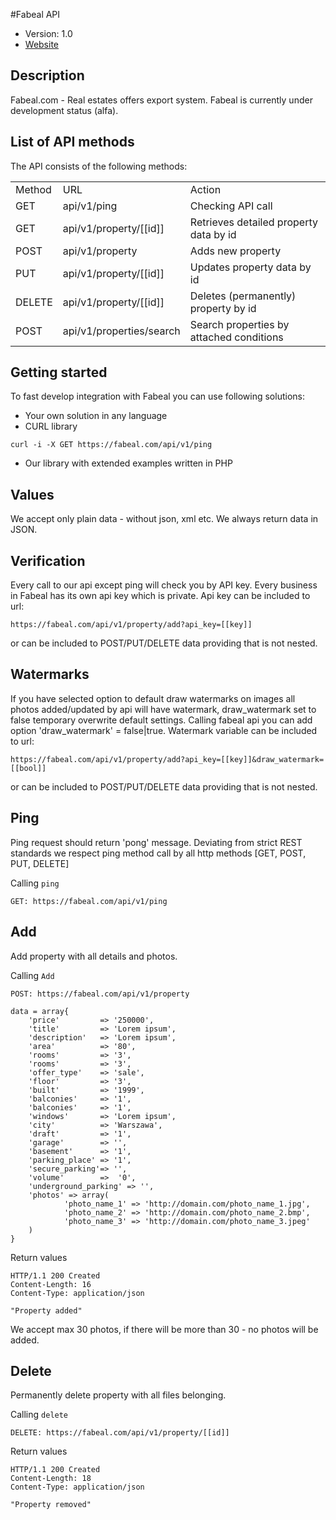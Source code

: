 #Fabeal API

* Version: 1.0
* [Website](https://fabeal.com/)

## Description

Fabeal.com - Real estates offers export system.
Fabeal is currently under development status (alfa).


List of API methods
----------------
The API consists of the following methods:

<table>
	<tr>
		<td>Method</td>
		<td>URL</td>
		<td>Action</td>
	</tr>
	<tr>
		<td>GET</td>
		<td>api/v1/ping</td>
		<td>Checking API call</td>
	</tr>
	<tr>
		<td>GET</td>
		<td>api/v1/property/[[id]]</td>
		<td>Retrieves detailed property data by id</td>
	</tr>
	<tr>
		<td>POST</td>
		<td>api/v1/property</td>
		<td>Adds new property</td>
	</tr>
	<tr>
		<td>PUT</td>
		<td>api/v1/property/[[id]]</td>
		<td>Updates property data by id</td>
	</tr>
	<tr>
		<td>DELETE</td>
		<td>api/v1/property/[[id]]</td>
		<td>Deletes (permanently) property by id</td>
	</tr>
	<tr>
		<td>POST</td>
		<td>api/v1/properties/search</td>
		<td>Search properties by attached conditions</td>
	</tr>
</table>



Getting started
------------------------
To fast develop integration with Fabeal you can use following solutions:

* Your own solution in any language
* CURL library
```
curl -i -X GET https://fabeal.com/api/v1/ping
```
* Our library with extended examples written in PHP

Values
------------------------
We accept only plain data - without json, xml etc.
We always return data in JSON.

Verification
------------------------
Every call to our api except ping will check you by API key. Every business in Fabeal has its own api key which is private.
Api key can be included to url:
```
https://fabeal.com/api/v1/property/add?api_key=[[key]]
```
or can be included to POST/PUT/DELETE data providing that is not nested.


Watermarks
------------------------
If you have selected option to default draw watermarks on images all photos added/updated by api will have watermark,
draw_watermark set to false temporary overwrite default settings.
Calling fabeal api you can add option 'draw_watermark' = false|true.
Watermark variable can be included to url:
```
https://fabeal.com/api/v1/property/add?api_key=[[key]]&draw_watermark=[[bool]]
```
or can be included to POST/PUT/DELETE data providing that is not nested.


## Ping

Ping request should return 'pong' message. Deviating from strict REST standards we respect ping method call by all http
methods [GET, POST, PUT, DELETE]

Calling `ping`

```
GET: https://fabeal.com/api/v1/ping
```

## Add

Add property with all details and photos.

Calling `Add`

```
POST: https://fabeal.com/api/v1/property

data = array{
    'price'         => '250000',
    'title'         => 'Lorem ipsum',
    'description'   => 'Lorem ipsum',
    'area'          => '80',
    'rooms'         => '3',
    'rooms'         => '3',
    'offer_type'    => 'sale',
    'floor'         => '3',
    'built'         => '1999',
    'balconies'     => '1',
    'balconies'     => '1',
    'windows'       => 'Lorem ipsum',
    'city'          => 'Warszawa',
    'draft'         => '1',
    'garage'        => '',
    'basement'      => '1',
    'parking_place' => '1',
    'secure_parking'=> '',
    'volume'        =>  '0',
    'underground_parking' => '',
    'photos' => array(
            'photo_name_1' => 'http://domain.com/photo_name_1.jpg',
            'photo_name_2' => 'http://domain.com/photo_name_2.bmp',
            'photo_name_3' => 'http://domain.com/photo_name_3.jpeg'
    )
}
```

Return values

```
HTTP/1.1 200 Created
Content-Length: 16
Content-Type: application/json

"Property added"
```
We accept max 30 photos, if there will be more than 30 - no photos will be added.


## Delete

Permanently delete property with all files belonging.

Calling `delete`

```
DELETE: https://fabeal.com/api/v1/property/[[id]]
```

Return values

```
HTTP/1.1 200 Created
Content-Length: 18
Content-Type: application/json

"Property removed"
```